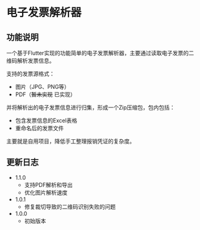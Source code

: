 # 电子发票解析器

## 功能说明

一个基于Flutter实现的功能简单的电子发票解析器，主要通过读取电子发票的二维码解析发票信息。

支持的发票源格式：
+ 图片（JPG、PNG等）
+ PDF（~~暂未实现~~ 已实现）
 
并将解析出的电子发票信息进行归集，形成一个Zip压缩包，包内包括：
+ 包含发票信息的Excel表格
+ 重命名后的发票文件

主要就是自用项目，降低手工整理报销凭证的复杂度。

## 更新日志
+ 1.1.0
  + 支持PDF解析和导出
  + 优化图片解析速度
+ 1.0.1
  + 修复裁切导致的二维码识别失败的问题
+ 1.0.0
  + 初始版本 